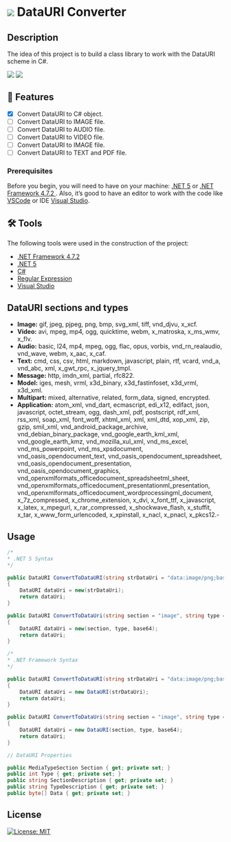 # ![](https://img.shields.io/badge/.NET-5C2D91?style=for-the-badge&logo=.net&logoColor=white) DataURI Converter

## Description
The idea of this project is to build a class library to work with the DataURI scheme in C#.

![](https://img.shields.io/static/v1?label=Status&message=Developing&color=blue&style=plastic)
![](https://img.shields.io/badge/c%23-%23239120.svg?style=plastic&logo=c-sharp&logoColor=white)

## 📝 Features

- [x] Convert DataURI to C# object.
- [ ] Convert DataURI to IMAGE file.
- [ ] Convert DataURI to AUDIO file.
- [ ] Convert DataURI to VIDEO file.
- [ ] Convert DataURI to IMAGE file.
- [ ] Convert DataURI to TEXT and PDF file.

### Prerequisites

Before you begin, you will need to have on your machine:
[.NET 5](https://dotnet.microsoft.com/download/dotnet/5.0) or [.NET Framework 4.7.2 ](https://dotnet.microsoft.com/download/dotnet-framework/net472). 
Also, it’s good to have an editor to work with the code like [VSCode](https://code.visualstudio.com/) or IDE [Visual Studio](https://visualstudio.microsoft.com/pt-br/vs/community/).

## 🛠️ Tools

The following tools were used in the construction of the project:

- [.NET Framework 4.7.2](https://dotnet.microsoft.com/download/dotnet-framework/net472)
- [.NET 5](https://dotnet.microsoft.com/download/dotnet/5.0)
- [C#](https://docs.microsoft.com/en-US/dotnet/csharp/)
- [Regular Expression](https://docs.microsoft.com/en-US/dotnet/standard/base-types/regular-expression-language-quick-reference/)
- [Visual Studio](https://visualstudio.microsoft.com/pt-br/vs/community/)

## DataURI sections and types

- **Image:** gif, jpeg, pjpeg, png, bmp, svg_xml, tiff, vnd_djvu, x_xcf.
- **Video:** avi, mpeg, mp4, ogg, quicktime, webm, x_matroska, x_ms_wmv, x_flv.
- **Audio:** basic, l24, mp4, mpeg, ogg, flac, opus, vorbis, vnd_rn_realaudio, vnd_wave, webm, x_aac, x_caf.
- **Text:** cmd, css, csv, html, markdown, javascript, plain, rtf, vcard, vnd_a, vnd_abc, xml, x_gwt_rpc, x_jquery_tmpl.
- **Message:** http, imdn_xml, partial, rfc822.
- **Model:** iges, mesh, vrml, x3d_binary, x3d_fastinfoset, x3d_vrml, x3d_xml.
- **Multipart:** mixed, alternative, related, form_data, signed, encrypted.
- **Application:** atom_xml, vnd_dart, ecmascript, edi_x12, edifact, json, javascript, octet_stream, ogg, dash_xml, pdf, postscript, rdf_xml, rss_xml, soap_xml, font_woff, xhtml_xml, xml, xml_dtd, xop_xml, zip, gzip, smil_xml, vnd_android_package_archive, vnd_debian_binary_package, vnd_google_earth_kml_xml, vnd_google_earth_kmz, vnd_mozilla_xul_xml, vnd_ms_excel, vnd_ms_powerpoint, vnd_ms_xpsdocument, vnd_oasis_opendocument_text, vnd_oasis_opendocument_spreadsheet, vnd_oasis_opendocument_presentation, vnd_oasis_opendocument_graphics, vnd_openxmlformats_officedocument_spreadsheetml_sheet, vnd_openxmlformats_officedocument_presentationml_presentation, vnd_openxmlformats_officedocument_wordprocessingml_document, x_7z_compressed, x_chrome_extension, x_dvi, x_font_ttf, x_javascript, x_latex, x_mpegurl, x_rar_compressed, x_shockwave_flash, x_stuffit, x_tar, x_www_form_urlencoded, x_xpinstall, x_nacl, x_pnacl, x_pkcs12.- 

## Usage

```cs
/* 
* .NET 5 Syntax
*/

public DataURI ConvertToDataURI(string strDataUri = "data:image/png;base64,iVBORw0KGgoAAAAN...")
{
    DataURI dataUri = new(strDataUri);
    return dataUri;
}

public DataURI ConvertToDataUri(string section = "image", string type = "png", string base64 = "iVBORw0KGgoAAAAN...")
{
    DataURI dataUri = new(section, type, base64);
    return dataUri;
}
```

```cs
/* 
* .NET Framework Syntax
*/

public DataURI ConvertToDataURI(string strDataUri = "data:image/png;base64,iVBORw0KGgoAAAAN...")
{
    DataURI dataUri = new DataURI(strDataUri);
    return dataUri;
}

public DataURI ConvertToDataUri(string section = "image", string type = "png", string base64 = "iVBORw0KGgoAAAAN...")
{
    DataURI dataUri = new DataURI(section, type, base64);
    return dataUri;
}
```

```cs
// DataURI Properties

public MediaTypeSection Section { get; private set; }
public int Type { get; private set; }
public string SectionDescription { get; private set; }
public string TypeDescription { get; private set; }
public byte[] Data { get; private set; }
```

## License
[![License: MIT](https://img.shields.io/badge/License-MIT-yellow.svg)](https://opensource.org/licenses/MIT)
